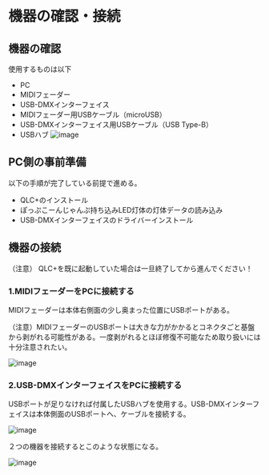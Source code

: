 # 機器の確認・接続

## 機器の確認
使用するものは以下

 - PC
 - MIDIフェーダー
 - USB-DMXインターフェイス
 - MIDIフェーダー用USBケーブル（microUSB）
 - USB-DMXインターフェイス用USBケーブル（USB Type-B）
 - USBハブ
 ![image](https://user-images.githubusercontent.com/51395778/147242910-714dd9dc-739c-4089-a867-b5d4821a2930.png)

## PC側の事前準備

以下の手順が完了している前提で進める。

 - QLC+のインストール
 - ぽっぷこーんじゃんぷ持ち込みLED灯体の灯体データの読み込み
 - USB-DMXインターフェイスのドライバーインストール
 
## 機器の接続

（注意） QLC+を既に起動していた場合は一旦終了してから進んでください！

### 1.MIDIフェーダーをPCに接続する

MIDIフェーダーは本体右側面の少し奥まった位置にUSBポートがある。

（注意）MIDIフェーダーのUSBポートは大きな力がかかるとコネクタごと基盤から剥がれる可能性がある。一度剥がれるとほぼ修復不可能なため取り扱いには十分注意されたい。

![image](https://user-images.githubusercontent.com/51395778/147243941-0371140a-c136-4826-8634-3d4dbe4f17e9.png)

### 2.USB-DMXインターフェイスをPCに接続する

USBポートが足りなければ付属したUSBハブを使用する。USB-DMXインターフェイスは本体側面のUSBポートへ、ケーブルを接続する。

![image](https://user-images.githubusercontent.com/51395778/147243782-00b57c0b-8a2c-465c-9207-2d9c56f13f58.png)


２つの機器を接続するとこのような状態になる。

![image](https://user-images.githubusercontent.com/51395778/147244413-4faff2ae-510e-4b04-afca-f055bc1fe059.png)

